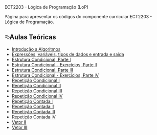 </a>ECT2203 - Lógica de Programação (LoP)</h1>
<p>Página para apresentar os códigos do componente curricular ECT2203 - Lógica de Programação.</p>
<h2><a id="user-content-aulas-teóricas" class="anchor" href="#aulas-teóricas" aria-hidden="true"><svg aria-hidden="true" class="octicon octicon-link" height="16" version="1.1" viewBox="0 0 16 16" width="16"><path fill-rule="evenodd" d="M4 9h1v1H4c-1.5 0-3-1.69-3-3.5S2.55 3 4 3h4c1.45 0 3 1.69 3 3.5 0 1.41-.91 2.72-2 3.25V8.59c.58-.45 1-1.27 1-2.09C10 5.22 8.98 4 8 4H4c-.98 0-2 1.22-2 2.5S3 9 4 9zm9-3h-1v1h1c1 0 2 1.22 2 2.5S13.98 12 13 12H9c-.98 0-2-1.22-2-2.5 0-.83.42-1.64 1-2.09V6.25c-1.09.53-2 1.84-2 3.25C6 11.31 7.55 13 9 13h4c1.45 0 3-1.69 3-3.5S14.5 6 13 6z"></path></svg></a>Aulas Teóricas</h2>
<ul>
<li><a href="https://github.com/orivaldosantana/ECT2203LoP/tree/master/aula2">Introdução a Algoritmos</a></li>
<li><a href="https://github.com/orivaldosantana/ECT2203LoP/tree/master/parte3">Expressões, variáveis, tipos de dados e entrada e saída</a></li>
<li><a href="/orivaldosantana/ECT2203LoP/blob/master/parte4/A">Estrutura Condicional, Parte I</a></li>
<li><a href="/orivaldosantana/ECT2203LoP/blob/master/parte4/B">Estrutura Condicional - Exercícios, Parte II</a></li>
<li><a href="/orivaldosantana/ECT2203LoP/blob/master/parte4/C">Estrutura Condicional, Parte III</a></li>
<li><a href="/orivaldosantana/ECT2203LoP/blob/master/parte4/D">Estrutura Condicional - Exercícios, Parte IV</a></li>
<li><a href="/orivaldosantana/ECT2203LoP/blob/master/parte5/A">Repetição Condicional I</a></li>
<li><a href="/orivaldosantana/ECT2203LoP/blob/master/parte5/B">Repetição Condicional II</a></li>
<li><a href="/orivaldosantana/ECT2203LoP/blob/master/parte5/C">Repetição Condicional III</a></li>
<li><a href="/orivaldosantana/ECT2203LoP/blob/master/parte5/D">Repetição Condicional IV</a></li>
<li><a href="/orivaldosantana/ECT2203LoP/blob/master/parte5/E">Repetição Contada I</a></li>
<li><a href="/orivaldosantana/ECT2203LoP/blob/master/parte5/F">Repetição Contada II</a></li>
<li><a href="/orivaldosantana/ECT2203LoP/blob/master/parte5/G">Repetição Contada III</a></li>
<li><a href="/orivaldosantana/ECT2203LoP/blob/master/parte5/H">Repetição Contada IV</a></li>
<li><a href="/orivaldosantana/ECT2203LoP/blob/master/parte6/B">Vetor II</a></li>
<li><a href="/orivaldosantana/ECT2203LoP/blob/master/parte6/C">Vetor III</a></li>
</ul>
